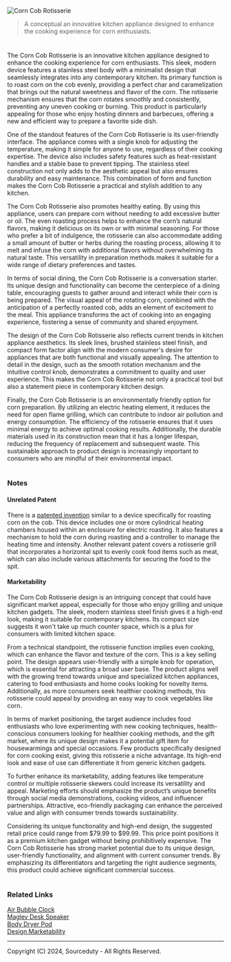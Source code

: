 ![Corn Cob Rotisserie](https://github.com/sourceduty/Corn_Cob_Rotisserie/assets/123030236/74aed1ed-944e-492a-9134-4c77d514a85e)

> A conceptual an innovative kitchen appliance designed to enhance the cooking experience for corn enthusiasts.

#

The Corn Cob Rotisserie is an innovative kitchen appliance designed to enhance the cooking experience for corn enthusiasts. This sleek, modern device features a stainless steel body with a minimalist design that seamlessly integrates into any contemporary kitchen. Its primary function is to roast corn on the cob evenly, providing a perfect char and caramelization that brings out the natural sweetness and flavor of the corn. The rotisserie mechanism ensures that the corn rotates smoothly and consistently, preventing any uneven cooking or burning. This product is particularly appealing for those who enjoy hosting dinners and barbecues, offering a new and efficient way to prepare a favorite side dish.

One of the standout features of the Corn Cob Rotisserie is its user-friendly interface. The appliance comes with a single knob for adjusting the temperature, making it simple for anyone to use, regardless of their cooking expertise. The device also includes safety features such as heat-resistant handles and a stable base to prevent tipping. The stainless steel construction not only adds to the aesthetic appeal but also ensures durability and easy maintenance. This combination of form and function makes the Corn Cob Rotisserie a practical and stylish addition to any kitchen.

The Corn Cob Rotisserie also promotes healthy eating. By using this appliance, users can prepare corn without needing to add excessive butter or oil. The even roasting process helps to enhance the corn’s natural flavors, making it delicious on its own or with minimal seasoning. For those who prefer a bit of indulgence, the rotisserie can also accommodate adding a small amount of butter or herbs during the roasting process, allowing it to melt and infuse the corn with additional flavors without overwhelming its natural taste. This versatility in preparation methods makes it suitable for a wide range of dietary preferences and tastes.

In terms of social dining, the Corn Cob Rotisserie is a conversation starter. Its unique design and functionality can become the centerpiece of a dining table, encouraging guests to gather around and interact while their corn is being prepared. The visual appeal of the rotating corn, combined with the anticipation of a perfectly roasted cob, adds an element of excitement to the meal. This appliance transforms the act of cooking into an engaging experience, fostering a sense of community and shared enjoyment.

The design of the Corn Cob Rotisserie also reflects current trends in kitchen appliance aesthetics. Its sleek lines, brushed stainless steel finish, and compact form factor align with the modern consumer's desire for appliances that are both functional and visually appealing. The attention to detail in the design, such as the smooth rotation mechanism and the intuitive control knob, demonstrates a commitment to quality and user experience. This makes the Corn Cob Rotisserie not only a practical tool but also a statement piece in contemporary kitchen design.

Finally, the Corn Cob Rotisserie is an environmentally friendly option for corn preparation. By utilizing an electric heating element, it reduces the need for open flame grilling, which can contribute to indoor air pollution and energy consumption. The efficiency of the rotisserie ensures that it uses minimal energy to achieve optimal cooking results. Additionally, the durable materials used in its construction mean that it has a longer lifespan, reducing the frequency of replacement and subsequent waste. This sustainable approach to product design is increasingly important to consumers who are mindful of their environmental impact.

#
### Notes

#### Unrelated Patent

There is a [patented invention](https://patents.google.com/patent/US9155421B2/en?oq=9155421) similar to a device specifically for roasting corn on the cob. This device includes one or more cylindrical heating chambers housed within an enclosure for electric roasting. It also features a mechanism to hold the corn during roasting and a controller to manage the heating time and intensity. Another relevant patent covers a rotisserie grill that incorporates a horizontal spit to evenly cook food items such as meat, which can also include various attachments for securing the food to the spit.

#### Marketability

The Corn Cob Rotisserie design is an intriguing concept that could have significant market appeal, especially for those who enjoy grilling and unique kitchen gadgets. The sleek, modern stainless steel finish gives it a high-end look, making it suitable for contemporary kitchens. Its compact size suggests it won't take up much counter space, which is a plus for consumers with limited kitchen space.

From a technical standpoint, the rotisserie function implies even cooking, which can enhance the flavor and texture of the corn. This is a key selling point. The design appears user-friendly with a simple knob for operation, which is essential for attracting a broad user base. The product aligns well with the growing trend towards unique and specialized kitchen appliances, catering to food enthusiasts and home cooks looking for novelty items. Additionally, as more consumers seek healthier cooking methods, this rotisserie could appeal by providing an easy way to cook vegetables like corn.

In terms of market positioning, the target audience includes food enthusiasts who love experimenting with new cooking techniques, health-conscious consumers looking for healthier cooking methods, and the gift market, where its unique design makes it a potential gift item for housewarmings and special occasions. Few products specifically designed for corn cooking exist, giving this rotisserie a niche advantage. Its high-end look and ease of use can differentiate it from generic kitchen gadgets.

To further enhance its marketability, adding features like temperature control or multiple rotisserie skewers could increase its versatility and appeal. Marketing efforts should emphasize the product’s unique benefits through social media demonstrations, cooking videos, and influencer partnerships. Attractive, eco-friendly packaging can enhance the perceived value and align with consumer trends towards sustainability.

Considering its unique functionality and high-end design, the suggested retail price could range from $79.99 to $99.99. This price point positions it as a premium kitchen gadget without being prohibitively expensive. The Corn Cob Rotisserie has strong market potential due to its unique design, user-friendly functionality, and alignment with current consumer trends. By emphasizing its differentiators and targeting the right audience segments, this product could achieve significant commercial success.

#
### Related Links

[Air Bubble Clock](https://github.com/sourceduty/Air_Bubble_Clock)
<br>
[Maglev Desk Speaker](https://github.com/sourceduty/Maglev_Speaker)
<br>
[Body Dryer Pod](https://github.com/sourceduty/Body_Dryer_Pod)
<br>
[Design Marketability](https://chat.openai.com/g/g-CBEjzqq1V-design-marketability)

***
Copyright (C) 2024, Sourceduty - All Rights Reserved.

